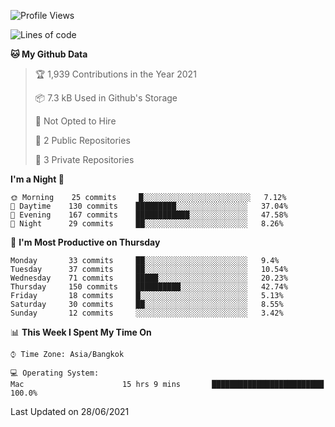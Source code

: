 <!--START_SECTION:waka-->
![Profile Views](http://img.shields.io/badge/Profile%20Views-131-blue)

![Lines of code](https://img.shields.io/badge/From%20Hello%20World%20I%27ve%20Written-25455%20lines%20of%20code-blue)

**🐱 My Github Data** 

> 🏆 1,939 Contributions in the Year 2021
 > 
> 📦 7.3 kB Used in Github's Storage 
 > 
> 🚫 Not Opted to Hire
 > 
> 📜 2 Public Repositories 
 > 
> 🔑 3 Private Repositories  
 > 
**I'm a Night 🦉** 

```text
🌞 Morning    25 commits     █░░░░░░░░░░░░░░░░░░░░░░░░   7.12% 
🌆 Daytime    130 commits    █████████░░░░░░░░░░░░░░░░   37.04% 
🌃 Evening    167 commits    ████████████░░░░░░░░░░░░░   47.58% 
🌙 Night      29 commits     ██░░░░░░░░░░░░░░░░░░░░░░░   8.26%

```
📅 **I'm Most Productive on Thursday** 

```text
Monday       33 commits     ██░░░░░░░░░░░░░░░░░░░░░░░   9.4% 
Tuesday      37 commits     ██░░░░░░░░░░░░░░░░░░░░░░░   10.54% 
Wednesday    71 commits     █████░░░░░░░░░░░░░░░░░░░░   20.23% 
Thursday     150 commits    ██████████░░░░░░░░░░░░░░░   42.74% 
Friday       18 commits     █░░░░░░░░░░░░░░░░░░░░░░░░   5.13% 
Saturday     30 commits     ██░░░░░░░░░░░░░░░░░░░░░░░   8.55% 
Sunday       12 commits     ░░░░░░░░░░░░░░░░░░░░░░░░░   3.42%

```


📊 **This Week I Spent My Time On** 

```text
⌚︎ Time Zone: Asia/Bangkok

💻 Operating System: 
Mac                      15 hrs 9 mins       █████████████████████████   100.0%

```


 Last Updated on 28/06/2021
<!--END_SECTION:waka-->